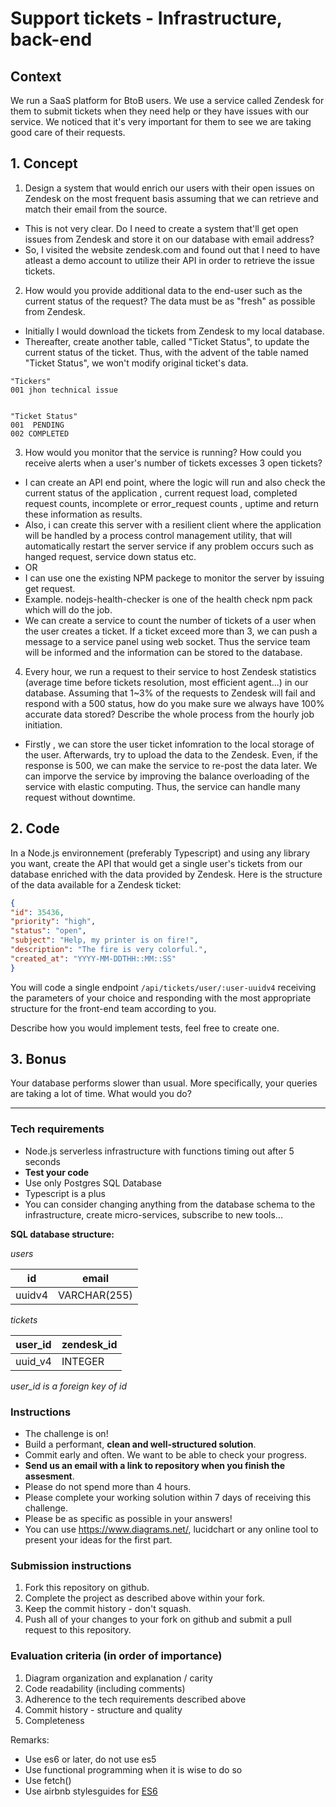 # Support tickets - Infrastructure, back-end

## Context
We run a SaaS platform for BtoB users. We use a service called Zendesk for them to submit tickets when they need help or they have issues with our service. We noticed that it's very important for them to see we are taking good care of their requests.

## 1. Concept
1. Design a system that would enrich our users with their open issues on Zendesk on the most frequent basis assuming that we can retrieve and match their email from the source.
- This is not very clear. Do I need to create a system that'll get open issues from Zendesk and store it on our database with email address?
- So, I visited the website zendesk.com and found out that I need to have atleast a demo account to utilize their API in order to retrieve the issue tickets. 

2. How would you provide additional data to the end-user such as the current status of the request? The data must be as "fresh" as possible from Zendesk.
- Initially I would download the tickets from Zendesk to my local database.
- Thereafter, create another table, called "Ticket Status", to update the current status of the ticket. Thus, with the advent of the table named "Ticket Status", we won't modify original ticket's data.
```
"Tickers"
001 jhon technical issue 


"Ticket Status"
001  PENDING
002 COMPLETED
```
3. How would you monitor that the service is running? How could you receive alerts when a user's number of tickets excesses 3 open tickets?
- I can create an API end point, where the logic will run and also check the current status of the application , current request load, 
completed request counts, incomplete or error_request counts , uptime and return these information as results. 
- Also, i can create this server with a resilient client where the application will be handled by a process control management utility, that will automatically restart the server service if any problem occurs such as hanged request, service down status etc. 
- OR
- I can use one the existing NPM packege to monitor the server by issuing get request. 
- Example. nodejs-health-checker is one of the health check npm pack which will do the job. 
- We can create a service to count the number of tickets of a user when the user creates a ticket. If a ticket 
exceed more than 3, we can push a message to a service panel using web socket. Thus the service team will be informed and the information can be stored to the database. 
4. Every hour, we run a request to their service to host Zendesk statistics (average time before tickets resolution, most efficient agent...) in our database. Assuming that 1~3% of the requests to Zendesk will fail and respond with a 500 status, how do you make sure we always have 100% accurate data stored? Describe the whole process from the hourly job initiation.
- Firstly , we can store the user ticket infomration to the local storage of the user. Afterwards, try to upload the data to the Zendesk. Even, if the response is 500, we can make the service to re-post the data later. 
We can imporve the service by improving the balance overloading of the service with elastic computing. Thus, the service can handle many request without downtime. 

## 2. Code
In a Node.js environnement (preferably Typescript) and using any library you want, create the API that would get a single user's tickets from our database enriched with the data provided by Zendesk. Here is the structure of the data available for a Zendesk ticket:

```json
{
"id": 35436,
"priority": "high",
"status": "open",
"subject": "Help, my printer is on fire!",
"description": "The fire is very colorful.",
"created_at": "YYYY-MM-DDTHH::MM::SS"
}
```

You will code a single endpoint `/api/tickets/user/:user-uuidv4` receiving the parameters of your choice and responding with the most appropriate structure for the front-end team according to you.

Describe how you would implement tests, feel free to create one.

## 3. Bonus
Your database performs slower than usual. More specifically, your queries are taking a lot of time. What would you do?

-------

### Tech requirements
- Node.js serverless infrastructure with functions timing out after 5 seconds
- **Test your code**
- Use only Postgres SQL Database
- Typescript is a plus
- You can consider changing anything from the database schema to the infrastructure, create micro-services, subscribe to new tools...

**SQL database structure:**

_users_

| **id** | **email** |
| ---| --- |
| uuidv4 | VARCHAR(255) |



_tickets_

| **user\_id** | **zendesk\_id** |
| ---| --- |
| uuid\_v4 | INTEGER |

_user\_id is a foreign key of id_

### Instructions
- The challenge is on!
- Build a performant, **clean and well-structured solution**.
- Commit early and often. We want to be able to check your progress.
- **Send us an email with a link to repository when you finish the assesment**.
- Please do not spend more than 4 hours.
- Please complete your working solution within 7 days of receiving this challenge.
- Please be as specific as possible in your answers!
- You can use https://www.diagrams.net/, lucidchart or any online tool to present your ideas for the first part.

### Submission instructions
1. Fork this repository on github.
2. Complete the project as described above within your fork.
3. Keep the commit history - don't squash.
4. Push all of your changes to your fork on github and submit a pull request to this repository.

### Evaluation criteria (in order of importance)
1. Diagram organization and explanation / carity
2. Code readability (including comments)
3. Adherence to the tech requirements described above
4. Commit history - structure and quality
5. Completeness

Remarks:
+ Use es6 or later, do not use es5
+ Use functional programming when it is wise to do so
+ Use fetch()
+ Use airbnb stylesguides for [ES6](https://github.com/airbnb/javascript)